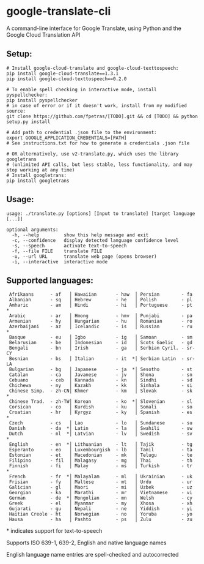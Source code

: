 # google-translate-cli
A command-line interface for Google Translate, using Python and the Google Cloud Translation API

## Setup:

```
# Install google-cloud-translate and google-cloud-texttospeech:
pip install google-cloud-translate==1.3.1
pip install google-cloud-texttospeech==0.2.0

# To enable spell checking in interactive mode, install pyspellchecker:
pip install pyspellchecker
# in case of error or if it doesn't work, install from my modified source:
git clone https://github.com/fpetras/[TODO].git && cd [TODO] && python setup.py install

# Add path to credential .json file to the environment:
export GOOGLE_APPLICATION_CREDENTIALS=[PATH]
# See instructions.txt for how to generate a credentials .json file

# OR alternatively, use v2-translate.py, which uses the library googletrans
# (unlimited API calls, but less stable, less functionality, and may stop working at any time)
# Install googletrans:
pip install googletrans

```

## Usage:

```
usage: ./translate.py [options] [Input to translate] [target language [...]]

optional arguments:
  -h, --help         show this help message and exit
  -c, --confidence   display detected language confidence level
  -s, --speech       activate text-to-speech
  -f, --file FILE    translate FILE
  -u, --url URL      translate web page (opens browser)
  -i, --interactive  interactive mode
```

## Supported languages:


     Afrikaans      - af   │ Hawaiian       - haw  │ Persian        - fa   
     Albanian       - sq   │ Hebrew         - he   │ Polish         - pl   
     Amharic        - am   │ Hindi          - hi   │ Portuguese     - pt  *
     Arabic         - ar   │ Hmong          - hmv  │ Punjabi        - pa   
     Armenian       - hy   │ Hungarian      - hu   │ Romanian       - ro   
     Azerbaijani    - az   │ Icelandic      - is   │ Russian        - ru  *
     Basque         - eu   │ Igbo           - ig   │ Samoan         - sm   
     Belarusian     - be   │ Indonesian     - id   │ Scots Gaelic   - gd   
     Bengali        - bn   │ Irish          - ga   │ Serbian Cyril. - sr-CY
     Bosnian        - bs   │ Italian        - it  *│ Serbian Latin  - sr-LA
     Bulgarian      - bg   │ Japanese       - ja  *│ Sesotho        - st   
     Catalan        - ca   │ Javanese       - jv   │ Shona          - sn   
     Cebuano        - ceb  │ Kannada        - kn   │ Sindhi         - sd   
     Chichewa       - ny   │ Kazakh         - kk   │ Sinhala        - si   
     Chinese Simp.  - zh-CN│ Khmer          - km   │ Slovak         - sk  *
     Chinese Trad.  - zh-TW│ Korean         - ko  *│ Slovenian      - sl   
     Corsican       - co   │ Kurdish        - ku   │ Somali         - so   
     Croatian       - hr   │ Kyrgyz         - ky   │ Spanish        - es  *
     Czech          - cs   │ Lao            - lo   │ Sundanese      - su   
     Danish         - da  *│ Latin          - la   │ Swahili        - sw   
     Dutch          - nl  *│ Latvian        - lv   │ Swedish        - sv  *
     English        - en  *│ Lithuanian     - lt   │ Tajik          - tg   
     Esperanto      - eo   │ Luxembourgish  - lb   │ Tamil          - ta   
     Estonian       - et   │ Macedonian     - mk   │ Telugu         - te   
     Filipino       - fil  │ Malagasy       - mg   │ Thai           - th   
     Finnish        - fi   │ Malay          - ms   │ Turkish        - tr  *
     French         - fr  *│ Malayalam      - ml   │ Ukrainian      - uk   
     Frisian        - fy   │ Maltese        - mt   │ Urdu           - ur   
     Galician       - gl   │ Maori          - mi   │ Uzbek          - uz   
     Georgian       - ka   │ Marathi        - mr   │ Vietnamese     - vi   
     German         - de  *│ Mongolian      - mn   │ Welsh          - cy   
     Greek          - el   │ Myanmar        - my   │ Xhosa          - xh   
     Gujarati       - gu   │ Nepali         - ne   │ Yiddish        - yi   
     Haitian Creole - ht   │ Norwegian      - no   │ Yoruba         - yo   
     Hausa          - ha   │ Pashto         - ps   │ Zulu           - zu   

\* indicates support for text-to-speech

Supports ISO 639-1, 639-2, English and native language names

English language name entries are spell-checked and autocorrected
